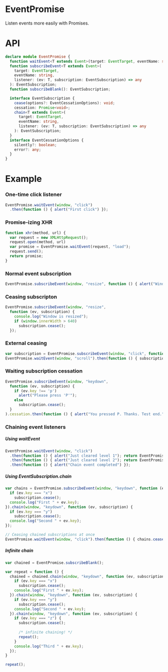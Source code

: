 EventPromise
============

Listen events more easily with Promises.

# API

```typescript
declare module EventPromise {
  function waitEvent<T extends Event>(target: EventTarget, eventName: string): Promise<T>;
  function subscribeEvent<T extends Event>(
    target: EventTarget,
    eventName: string,
    listener: (ev: T, subscription: EventSubscription) => any
  ): EventSubscription;
  function subscribeBlank(): EventSubscription;

  interface EventSubscription {
    cease(options?: EventCessationOptions): void;
    cessation: Promise<void>;
    chain<T extends Event>(
      target: EventTarget,
      eventName: string,
      listener: (ev: T, subscription: EventSubscription) => any
    ): EventSubscription;
  }
  interface EventCessationOptions {
    silently?: boolean;
    error?: any;
  }
}


```

# Example

### One-time click listener

```javascript
EventPromise.waitEvent(window, "click")
  .then(function () { alert("First click") });
```

### Promise-izing XHR

```javascript
function xhr(method, url) {
  var request = new XMLHttpRequest();
  request.open(method, url)
  var promise = EventPromise.waitEvent(request, "load");
  request.send();
  return promise;
}
```

### Normal event subscription

```javascript
EventPromise.subscribeEvent(window, "resize", function () { alert("Window is resized") });
```

### Ceasing subscripton

```javascript
EventPromise.subscribeEvent(window, "resize",
  function (ev, subscription) {
    console.log("Window is resized");
    if (window.innerWidth > 640)
      subscription.cease();
  });
```

### External ceasing

```javascript
var subscription = EventPromise.subscribeEvent(window, "click", function () { alert("Clicked") });
EventPromise.waitEvent(window, "scroll").then(function () { subscription.cease() });
```

### Waiting subscription cessation

```javascript
EventPromise.subscribeEvent(window, "keydown",
  function (ev, subscription) {
    if (ev.key !== 'p')
      alert("Please press 'P'");
    else
      subscription.cease();
  }
).cessation.then(function () { alert("You pressed P. Thanks. Test end.") });
```

### Chaining event listeners

##### Using waitEvent

```javascript
EventPromise.waitEvent(window, "click")
  .then(function () { alert("Just cleared level 1"); return EventPromise.waitEvent(window, "keydown") })
  .then(function () { alert("Just cleared level 2"); return EventPromise.waitEvent(window, "scroll") })
  .then(function () { alert("Chain event completed") });
```

##### Using EventSubscription.chain

```javascript
var chains = EventPromise.subscribeEvent(window, "keydown", function (ev, subscription) {
  if (ev.key === "x")
    subscription.cease();
  console.log("First " + ev.key);
}).chain(window, "keydown", function (ev, subscription) {
  if (ev.key === "y")
    subscription.cease();
  console.log("Second " + ev.key);
});

// Ceasing chained subscriptions at once
EventPromise.waitEvent(window, "click").then(function () { chains.cease() });
```

##### Infinite chain

```javascript
var chained = EventPromise.subscribeBlank();

var repeat = function () {
  chained = chained.chain(window, "keydown", function (ev, subscription) {
    if (ev.key === "x")
      subscription.cease();
    console.log("First " + ev.key);
  }).chain(window, "keydown", function (ev, subscription) {
    if (ev.key === "y")
      subscription.cease();
    console.log("Second " + ev.key);
  }).chain(window, "keydown", function (ev, subscription) {
    if (ev.key === "z") {
      subscription.cease();
      
      /* infinite chaining! */
      repeat();
    }
    console.log("Third " + ev.key);
  });
}

repeat();
```
